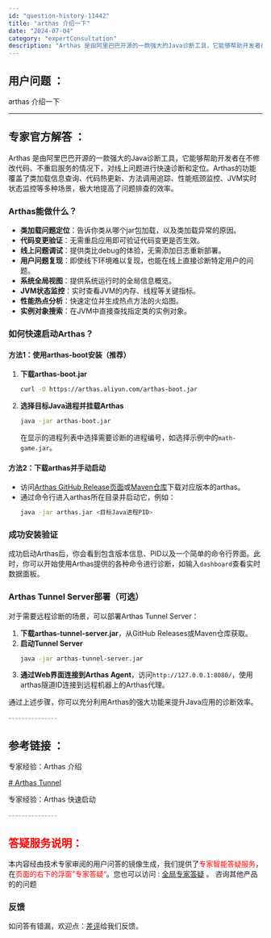 ```yaml
---
id: "question-history-11442"
title: "arthas 介绍一下"
date: "2024-07-04"
category: "expertConsultation"
description: "Arthas 是由阿里巴巴开源的一款强大的Java诊断工具，它能够帮助开发者在不修改代码、不重启服务的情况下，对线上问题进行快速诊断和定位。Arthas的功能覆盖了类加载信息查询、代码热更新、方法调用追踪、性能瓶颈监控、JVM实时状态监控等多种场景，极大地提高了问题排查的效率。### Arthas能"
---
```


## 用户问题 ：

arthas 介绍一下

---

## 专家官方解答 ：

Arthas 是由阿里巴巴开源的一款强大的Java诊断工具，它能够帮助开发者在不修改代码、不重启服务的情况下，对线上问题进行快速诊断和定位。Arthas的功能覆盖了类加载信息查询、代码热更新、方法调用追踪、性能瓶颈监控、JVM实时状态监控等多种场景，极大地提高了问题排查的效率。

### Arthas能做什么？

- **类加载问题定位**：告诉你类从哪个jar包加载，以及类加载异常的原因。
- **代码变更验证**：无需重启应用即可验证代码变更是否生效。
- **线上问题调试**：提供类比debug的体验，无需添加日志重新部署。
- **用户问题复现**：即使线下环境难以复现，也能在线上直接诊断特定用户的问题。
- **系统全局视图**：提供系统运行时的全局信息概览。
- **JVM状态监控**：实时查看JVM的内存、线程等关键指标。
- **性能热点分析**：快速定位并生成热点方法的火焰图。
- **实例对象搜索**：在JVM中直接查找指定类的实例对象。

### 如何快速启动Arthas？

#### 方法1：使用arthas-boot安装（推荐）

1. **下载arthas-boot.jar**
   ```bash
   curl -O https://arthas.aliyun.com/arthas-boot.jar
   ```
2. **选择目标Java进程并挂载Arthas**
   ```bash
   java -jar arthas-boot.jar
   ```
   在显示的进程列表中选择需要诊断的进程编号，如选择示例中的`math-game.jar`。

#### 方法2：下载arthas并手动启动

- 访问[Arthas GitHub Release页面](https://github.com/alibaba/arthas/releases)或[Maven仓库](https://arthas.aliyun.com/download/arthas-packaging/latest_version?mirror=aliyun)下载对应版本的arthas。
- 通过命令行进入arthas所在目录并启动它，例如：
  ```bash
  java -jar arthas.jar <目标Java进程PID>
  ```

### 成功安装验证

成功启动Arthas后，你会看到包含版本信息、PID以及一个简单的命令行界面。此时，你可以开始使用Arthas提供的各种命令进行诊断，如输入`dashboard`查看实时数据面板。

### Arthas Tunnel Server部署（可选）

对于需要远程诊断的场景，可以部署Arthas Tunnel Server：

1. **下载arthas-tunnel-server.jar**，从GitHub Releases或Maven仓库获取。
2. **启动Tunnel Server**
   ```bash
   java -jar arthas-tunnel-server.jar
   ```
3. **通过Web界面连接到Arthas Agent**，访问`http://127.0.0.1:8080/`，使用arthas隧道ID连接到远程机器上的Arthas代理。

通过上述步骤，你可以充分利用Arthas的强大功能来提升Java应用的诊断效率。

<font color="#949494">---------------</font>

## 参考链接 ：

专家经验：Arthas 介绍

[# Arthas Tunnel](../tunnel.md)

专家经验：Arthas 快速启动

<font color="#949494">---------------</font>

## <font color="#FF0000">答疑服务说明：</font>

本内容经由技术专家审阅的用户问答的镜像生成，我们提供了<font color="#FF0000">专家智能答疑服务</font>，在<font color="#FF0000">页面的右下的浮窗”专家答疑“</font>。您也可以访问 : [全局专家答疑](https://answer.opensource.alibaba.com/docs/intro) 。 咨询其他产品的的问题

### 反馈

如问答有错漏，欢迎点：[差评](https://ai.nacos.io/user/feedbackByEnhancerGradePOJOID?enhancerGradePOJOId=16041)给我们反馈。
